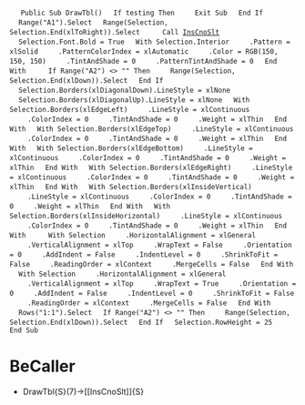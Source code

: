 &nbsp;&nbsp;&nbsp;&nbsp;
`Public Sub DrawTbl()`
&nbsp;&nbsp;&nbsp;&nbsp;`If testing Then`
&nbsp;&nbsp;&nbsp;&nbsp;&nbsp;&nbsp;&nbsp;&nbsp;`Exit Sub`
&nbsp;&nbsp;&nbsp;&nbsp;`End If`
&nbsp;&nbsp;&nbsp;&nbsp;
&nbsp;&nbsp;&nbsp;&nbsp;`Range("A1").Select`
&nbsp;&nbsp;&nbsp;&nbsp;`Range(Selection, Selection.End(xlToRight)).Select`
&nbsp;&nbsp;&nbsp;&nbsp;
&nbsp;&nbsp;&nbsp;&nbsp;`Call `[`InsCnoSlt`](InsCnoSlt)
&nbsp;&nbsp;&nbsp;&nbsp;
&nbsp;&nbsp;&nbsp;&nbsp;`Selection.Font.Bold = True`
&nbsp;&nbsp;&nbsp;&nbsp;`With Selection.Interior`
&nbsp;&nbsp;&nbsp;&nbsp;&nbsp;&nbsp;&nbsp;&nbsp;`.Pattern = xlSolid`
&nbsp;&nbsp;&nbsp;&nbsp;&nbsp;&nbsp;&nbsp;&nbsp;`.PatternColorIndex = xlAutomatic`
&nbsp;&nbsp;&nbsp;&nbsp;&nbsp;&nbsp;&nbsp;&nbsp;`.Color = RGB(150, 150, 150)`
&nbsp;&nbsp;&nbsp;&nbsp;&nbsp;&nbsp;&nbsp;&nbsp;`.TintAndShade = 0`
&nbsp;&nbsp;&nbsp;&nbsp;&nbsp;&nbsp;&nbsp;&nbsp;`.PatternTintAndShade = 0`
&nbsp;&nbsp;&nbsp;&nbsp;`End With`
&nbsp;&nbsp;&nbsp;&nbsp;
&nbsp;&nbsp;&nbsp;&nbsp;`If Range("A2") <> "" Then`
&nbsp;&nbsp;&nbsp;&nbsp;&nbsp;&nbsp;&nbsp;&nbsp;`Range(Selection, Selection.End(xlDown)).Select`
&nbsp;&nbsp;&nbsp;&nbsp;`End If`
&nbsp;&nbsp;&nbsp;&nbsp;
&nbsp;&nbsp;&nbsp;&nbsp;`Selection.Borders(xlDiagonalDown).LineStyle = xlNone`
&nbsp;&nbsp;&nbsp;&nbsp;`Selection.Borders(xlDiagonalUp).LineStyle = xlNone`
&nbsp;&nbsp;&nbsp;&nbsp;`With Selection.Borders(xlEdgeLeft)`
&nbsp;&nbsp;&nbsp;&nbsp;&nbsp;&nbsp;&nbsp;&nbsp;`.LineStyle = xlContinuous`
&nbsp;&nbsp;&nbsp;&nbsp;&nbsp;&nbsp;&nbsp;&nbsp;`.ColorIndex = 0`
&nbsp;&nbsp;&nbsp;&nbsp;&nbsp;&nbsp;&nbsp;&nbsp;`.TintAndShade = 0`
&nbsp;&nbsp;&nbsp;&nbsp;&nbsp;&nbsp;&nbsp;&nbsp;`.Weight = xlThin`
&nbsp;&nbsp;&nbsp;&nbsp;`End With`
&nbsp;&nbsp;&nbsp;&nbsp;`With Selection.Borders(xlEdgeTop)`
&nbsp;&nbsp;&nbsp;&nbsp;&nbsp;&nbsp;&nbsp;&nbsp;`.LineStyle = xlContinuous`
&nbsp;&nbsp;&nbsp;&nbsp;&nbsp;&nbsp;&nbsp;&nbsp;`.ColorIndex = 0`
&nbsp;&nbsp;&nbsp;&nbsp;&nbsp;&nbsp;&nbsp;&nbsp;`.TintAndShade = 0`
&nbsp;&nbsp;&nbsp;&nbsp;&nbsp;&nbsp;&nbsp;&nbsp;`.Weight = xlThin`
&nbsp;&nbsp;&nbsp;&nbsp;`End With`
&nbsp;&nbsp;&nbsp;&nbsp;`With Selection.Borders(xlEdgeBottom)`
&nbsp;&nbsp;&nbsp;&nbsp;&nbsp;&nbsp;&nbsp;&nbsp;`.LineStyle = xlContinuous`
&nbsp;&nbsp;&nbsp;&nbsp;&nbsp;&nbsp;&nbsp;&nbsp;`.ColorIndex = 0`
&nbsp;&nbsp;&nbsp;&nbsp;&nbsp;&nbsp;&nbsp;&nbsp;`.TintAndShade = 0`
&nbsp;&nbsp;&nbsp;&nbsp;&nbsp;&nbsp;&nbsp;&nbsp;`.Weight = xlThin`
&nbsp;&nbsp;&nbsp;&nbsp;`End With`
&nbsp;&nbsp;&nbsp;&nbsp;`With Selection.Borders(xlEdgeRight)`
&nbsp;&nbsp;&nbsp;&nbsp;&nbsp;&nbsp;&nbsp;&nbsp;`.LineStyle = xlContinuous`
&nbsp;&nbsp;&nbsp;&nbsp;&nbsp;&nbsp;&nbsp;&nbsp;`.ColorIndex = 0`
&nbsp;&nbsp;&nbsp;&nbsp;&nbsp;&nbsp;&nbsp;&nbsp;`.TintAndShade = 0`
&nbsp;&nbsp;&nbsp;&nbsp;&nbsp;&nbsp;&nbsp;&nbsp;`.Weight = xlThin`
&nbsp;&nbsp;&nbsp;&nbsp;`End With`
&nbsp;&nbsp;&nbsp;&nbsp;`With Selection.Borders(xlInsideVertical)`
&nbsp;&nbsp;&nbsp;&nbsp;&nbsp;&nbsp;&nbsp;&nbsp;`.LineStyle = xlContinuous`
&nbsp;&nbsp;&nbsp;&nbsp;&nbsp;&nbsp;&nbsp;&nbsp;`.ColorIndex = 0`
&nbsp;&nbsp;&nbsp;&nbsp;&nbsp;&nbsp;&nbsp;&nbsp;`.TintAndShade = 0`
&nbsp;&nbsp;&nbsp;&nbsp;&nbsp;&nbsp;&nbsp;&nbsp;`.Weight = xlThin`
&nbsp;&nbsp;&nbsp;&nbsp;`End With`
&nbsp;&nbsp;&nbsp;&nbsp;`With Selection.Borders(xlInsideHorizontal)`
&nbsp;&nbsp;&nbsp;&nbsp;&nbsp;&nbsp;&nbsp;&nbsp;`.LineStyle = xlContinuous`
&nbsp;&nbsp;&nbsp;&nbsp;&nbsp;&nbsp;&nbsp;&nbsp;`.ColorIndex = 0`
&nbsp;&nbsp;&nbsp;&nbsp;&nbsp;&nbsp;&nbsp;&nbsp;`.TintAndShade = 0`
&nbsp;&nbsp;&nbsp;&nbsp;&nbsp;&nbsp;&nbsp;&nbsp;`.Weight = xlThin`
&nbsp;&nbsp;&nbsp;&nbsp;`End With`
&nbsp;&nbsp;&nbsp;&nbsp;
&nbsp;&nbsp;&nbsp;&nbsp;`With Selection`
&nbsp;&nbsp;&nbsp;&nbsp;&nbsp;&nbsp;&nbsp;&nbsp;`.HorizontalAlignment = xlGeneral`
&nbsp;&nbsp;&nbsp;&nbsp;&nbsp;&nbsp;&nbsp;&nbsp;`.VerticalAlignment = xlTop`
&nbsp;&nbsp;&nbsp;&nbsp;&nbsp;&nbsp;&nbsp;&nbsp;`.WrapText = False`
&nbsp;&nbsp;&nbsp;&nbsp;&nbsp;&nbsp;&nbsp;&nbsp;`.Orientation = 0`
&nbsp;&nbsp;&nbsp;&nbsp;&nbsp;&nbsp;&nbsp;&nbsp;`.AddIndent = False`
&nbsp;&nbsp;&nbsp;&nbsp;&nbsp;&nbsp;&nbsp;&nbsp;`.IndentLevel = 0`
&nbsp;&nbsp;&nbsp;&nbsp;&nbsp;&nbsp;&nbsp;&nbsp;`.ShrinkToFit = False`
&nbsp;&nbsp;&nbsp;&nbsp;&nbsp;&nbsp;&nbsp;&nbsp;`.ReadingOrder = xlContext`
&nbsp;&nbsp;&nbsp;&nbsp;&nbsp;&nbsp;&nbsp;&nbsp;`.MergeCells = False`
&nbsp;&nbsp;&nbsp;&nbsp;`End With`
&nbsp;&nbsp;&nbsp;&nbsp;`With Selection`
&nbsp;&nbsp;&nbsp;&nbsp;&nbsp;&nbsp;&nbsp;&nbsp;`.HorizontalAlignment = xlGeneral`
&nbsp;&nbsp;&nbsp;&nbsp;&nbsp;&nbsp;&nbsp;&nbsp;`.VerticalAlignment = xlTop`
&nbsp;&nbsp;&nbsp;&nbsp;&nbsp;&nbsp;&nbsp;&nbsp;`.WrapText = True`
&nbsp;&nbsp;&nbsp;&nbsp;&nbsp;&nbsp;&nbsp;&nbsp;`.Orientation = 0`
&nbsp;&nbsp;&nbsp;&nbsp;&nbsp;&nbsp;&nbsp;&nbsp;`.AddIndent = False`
&nbsp;&nbsp;&nbsp;&nbsp;&nbsp;&nbsp;&nbsp;&nbsp;`.IndentLevel = 0`
&nbsp;&nbsp;&nbsp;&nbsp;&nbsp;&nbsp;&nbsp;&nbsp;`.ShrinkToFit = False`
&nbsp;&nbsp;&nbsp;&nbsp;&nbsp;&nbsp;&nbsp;&nbsp;`.ReadingOrder = xlContext`
&nbsp;&nbsp;&nbsp;&nbsp;&nbsp;&nbsp;&nbsp;&nbsp;`.MergeCells = False`
&nbsp;&nbsp;&nbsp;&nbsp;`End With`
&nbsp;&nbsp;&nbsp;&nbsp;
&nbsp;&nbsp;&nbsp;&nbsp;`Rows("1:1").Select`
&nbsp;&nbsp;&nbsp;&nbsp;`If Range("A2") <> "" Then`
&nbsp;&nbsp;&nbsp;&nbsp;&nbsp;&nbsp;&nbsp;&nbsp;`Range(Selection, Selection.End(xlDown)).Select`
&nbsp;&nbsp;&nbsp;&nbsp;`End If`
&nbsp;&nbsp;&nbsp;&nbsp;`Selection.RowHeight = 25`
&nbsp;&nbsp;&nbsp;&nbsp;
`End Sub`


# BeCaller
- DrawTbl{S}(7)->[[InsCnoSlt]]{S}


